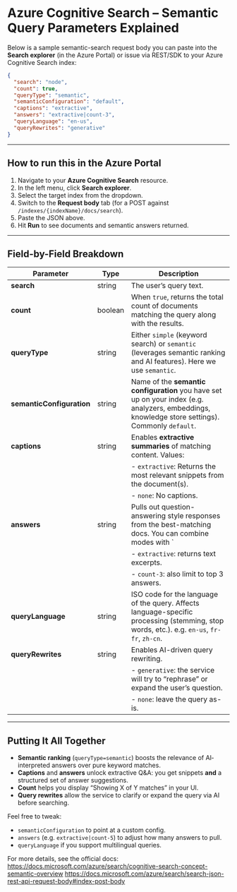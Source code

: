 # Azure Cognitive Search – Semantic Query Parameters Explained

Below is a sample semantic-search request body you can paste into the **Search explorer** (in the Azure Portal) or issue via REST/SDK to your Azure Cognitive Search index:

```json
{
  "search": "node",
  "count": true,
  "queryType": "semantic",
  "semanticConfiguration": "default",
  "captions": "extractive",
  "answers": "extractive|count-3",
  "queryLanguage": "en-us",
  "queryRewrites": "generative"
}
```

---

## How to run this in the Azure Portal

1. Navigate to your **Azure Cognitive Search** resource.
2. In the left menu, click **Search explorer**.
3. Select the target index from the dropdown.
4. Switch to the **Request body** tab (for a POST against `/indexes/{indexName}/docs/search`).
5. Paste the JSON above.
6. Hit **Run** to see documents and semantic answers returned.

---

## Field-by-Field Breakdown

| Parameter                | Type      | Description                                                                                                                                             |
|--------------------------|-----------|---------------------------------------------------------------------------------------------------------------------------------------------------------|
| **search**               | string    | The user’s query text.                                                                                                                                 |
| **count**                | boolean   | When `true`, returns the total count of documents matching the query along with the results.                                                            |
| **queryType**            | string    | Either `simple` (keyword search) or `semantic` (leverages semantic ranking and AI features). Here we use `semantic`.                                       |
| **semanticConfiguration**| string    | Name of the **semantic configuration** you have set up on your index (e.g. analyzers, embeddings, knowledge store settings). Commonly `default`.          |
| **captions**             | string    | Enables **extractive summaries** of matching content. Values:                                                                                          |
|                          |           | - `extractive`: Returns the most relevant snippets from the document(s).                                                                                |
|                          |           | - `none`: No captions.                                                                                                                                 |
| **answers**              | string    | Pulls out question-answering style responses from the best-matching docs. You can combine modes with `|`.                                               |
|                          |           | - `extractive`: returns text excerpts.                                                                                                                  |
|                          |           | - `count-3`: also limit to top 3 answers.                                                                                                              |
| **queryLanguage**        | string    | ISO code for the language of the query. Affects language-specific processing (stemming, stop words, etc.). e.g. `en-us`, `fr-fr`, `zh-cn`.               |
| **queryRewrites**        | string    | Enables AI-driven query rewriting.                                                                                                                     |
|                          |           | - `generative`: the service will try to “rephrase” or expand the user’s question.                                                                       |
|                          |           | - `none`: leave the query as-is.                                                                                                                       |

---

## Putting It All Together

- **Semantic ranking** (`queryType=semantic`) boosts the relevance of AI‐interpreted answers over pure keyword matches.
- **Captions** and **answers** unlock extractive Q&A: you get snippets **and** a structured set of answer suggestions.
- **Count** helps you display “Showing X of Y matches” in your UI.
- **Query rewrites** allow the service to clarify or expand the query via AI before searching.

Feel free to tweak:

- `semanticConfiguration` to point at a custom config.
- `answers` (e.g. `extractive|count-5`) to adjust how many answers to pull.
- `queryLanguage` if you support multilingual queries.

For more details, see the official docs:
https://docs.microsoft.com/azure/search/cognitive-search-concept-semantic-overview
https://docs.microsoft.com/azure/search/search-json-rest-api-request-body#index-post-body